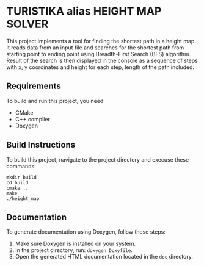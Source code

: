 # TURISTIKA alias HEIGHT MAP SOLVER

This project implements a tool for finding the shortest path in a height map. It reads data from an input file and searches for the shortest path from starting point to ending point using Breadth-First Search (BFS) algorithm.
Result of the search is then displayed in the console as a sequence of steps with x, y coordinates and height for each step, length of the path included. 

## Requirements

To build and run this project, you need:

- CMake
- C++ compiler
- Doxygen

## Build Instructions

To build this project, navigate to the project directory and execuse these commands: 

```
mkdir build
cd build
cmake ..
make
./height_map
```

## Documentation

To generate documentation using Doxygen, follow these steps:

1. Make sure Doxygen is installed on your system.
2. In the project directory, run: `doxygen Doxyfile`.
3. Open the generated HTML documentation located in the `doc` directory.
